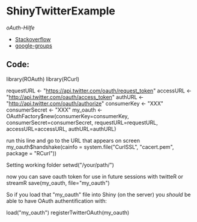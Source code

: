 ShinyTwitterExample
===================

*oAuth-Hilfe*
+ [Stackoverflow](http://stackoverflow.com/questions/15713073/twitter-help-unable-to-authorize-even-with-registering)
+ [google-groups](https://groups.google.com/forum/?fromgroups#!searchin/shiny-discuss/twitter/shiny-discuss/dXkb6WqeCTE/CeSen29DEGAJ)

## Code:
library(ROAuth)
library(RCurl)

requestURL <- "https://api.twitter.com/oauth/request_token"
accessURL <- "http://api.twitter.com/oauth/access_token"
authURL <- "http://api.twitter.com/oauth/authorize"
consumerKey <- "XXX"
consumerSecret <- "XXX"
my_oauth <- OAuthFactory$new(consumerKey=consumerKey,
  consumerSecret=consumerSecret, requestURL=requestURL,
  accessURL=accessURL, authURL=authURL)

run this line and go to the URL that appears on screen
my_oauth$handshake(cainfo = system.file("CurlSSL", "cacert.pem", package = "RCurl"))

Setting working folder
setwd("/your/path/")

now you can save oauth token for use in future sessions with twitteR or streamR
save(my_oauth, file="my_oauth")

So if you load that "my_oauth" file into Shiny (on the server) you *should* be able to have OAuth authentification with:

load("my_oauth")
registerTwitterOAuth(my_oauth)